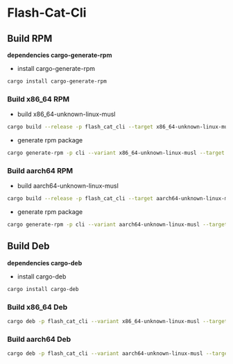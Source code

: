 # Flash-Cat-Cli

## Build RPM

**dependencies cargo-generate-rpm**

- install cargo-generate-rpm

```bash
cargo install cargo-generate-rpm 
```

### Build x86_64 RPM
- build x86_64-unknown-linux-musl

```bash
cargo build --release -p flash_cat_cli --target x86_64-unknown-linux-musl
```

- generate rpm package

```bash
cargo generate-rpm -p cli --variant x86_64-unknown-linux-musl --target x86_64-unknown-linux-musl
```

### Build aarch64 RPM
- build aarch64-unknown-linux-musl

```bash
cargo build --release -p flash_cat_cli --target aarch64-unknown-linux-musl
```

- generate rpm package

```bash
cargo generate-rpm -p cli --variant aarch64-unknown-linux-musl --target aarch64-unknown-linux-musl
```

## Build Deb

**dependencies cargo-deb**

- install cargo-deb

```bash
cargo install cargo-deb
```

### Build x86_64 Deb

```bash
cargo deb -p flash_cat_cli --variant x86_64-unknown-linux-musl --target x86_64-unknown-linux-musl
```

### Build aarch64 Deb

```bash
cargo deb -p flash_cat_cli --variant aarch64-unknown-linux-musl --target aarch64-unknown-linux-musl
```
